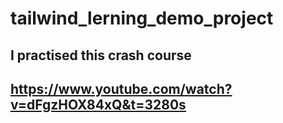 # tailwind_lerning_demo_project
## I practised this crash course
## https://www.youtube.com/watch?v=dFgzHOX84xQ&t=3280s
